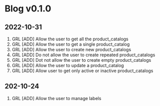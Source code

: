 # Blog v0.1.0

## 2022-10-31
1. GRL [ADD] Allow the user to get all the product_catalogs
2. GRL [ADD] Allow the user to get a single product_catalog
3. GRL [ADD] Allow the user to create new product_catalogs
4. GRL [ADD] Do not allow the user to create repeated product_catalogs
5. GRL [ADD] Dot not allow the user to create empty product_catalogs
6. GRL [ADD] Allow the user to update a product_catalog
7. GRL [ADD] Allow user to get only active or inactive product_catalogs

## 202-10-24
1. GRL [ADD] Allow the user to manage labels
